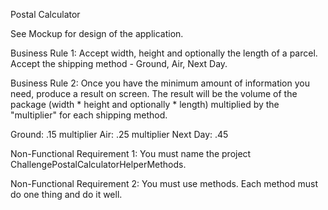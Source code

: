Postal Calculator

See Mockup for design of the application.

Business Rule 1: Accept width, height and optionally the length of a parcel.  Accept the shipping method - Ground, Air, Next Day.

Business Rule 2: Once you have the minimum amount of information you need, produce a result on screen.  The result will be the volume of the package (width * height and optionally * length) multiplied by the "multiplier" for each shipping method.

Ground: .15 multiplier
Air: .25 multiplier
Next Day: .45

Non-Functional Requirement 1: You must name the project ChallengePostalCalculatorHelperMethods.

Non-Functional Requirement 2: You must use methods.  Each method must do one thing and do it well.  